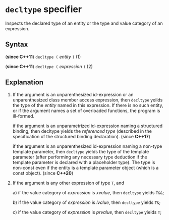 # `decltype` specifier

Inspects the declared type of an entity or the type and value category of an expression.

## Syntax

(**since C++11**) `decltype (` *entity* `)`       (1)

(**since C++11**) `decltype (` *expression* `)`   (2) 

## Explanation

1) If the argument is an unparenthesized id-expression or an unparenthesized class member access expression,
then `decltype` yeilds the type of the _entity_ named in this expression. If there is no such entity, or if the argument names a set of overloaded functions, the program is ill-formed.

   if the argument is an unparametrized id-expression naming a structured binding, then decltype yields the _referenced type_ (described in the specification of the structured binding declaration). (since **C++17**) 

   if the argument is an unparenthesized id-expression naming a non-type template parameter, then `decltype` yields the type of the template parameter (after performing any necessary type deduction if the template parameter is declared with a placeholder type). The type is non-const even if the entity is a template parameter object (which is a const object).  (since **C++20**)

2) If the argument is any other expression of type `T`, and 

   a) if the value category of *expression* is *xvalue*, then `decltype` yields `T&&`;

   b) if the value category of *expression* is *lvalue*, then `decltype` yields `T&`;

   c) if the value category of *expression* is *prvalue*, then `decltype` yields `T`;

        
    
